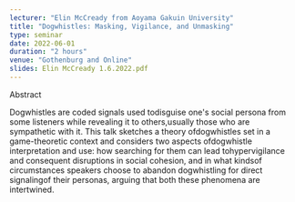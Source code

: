 ```yaml
---
lecturer: "Elin McCready from Aoyama Gakuin University"
title: "Dogwhistles: Masking, Vigilance, and Unmasking"
type: seminar
date: 2022-06-01
duration: "2 hours"
venue: "Gothenburg and Online"
slides: Elin McCready 1.6.2022.pdf
---
```


Abstract

Dogwhistles are coded signals used todisguise one's social persona from some listeners while revealing it to others,usually those who are sympathetic with it. This talk sketches a theory ofdogwhistles set in a game-theoretic context and considers two aspects ofdogwhistle interpretation and use: how searching for them can lead tohypervigilance and consequent disruptions in social cohesion, and in what kindsof circumstances speakers choose to abandon dogwhistling for direct signalingof their personas, arguing that both these phenomena are intertwined.
